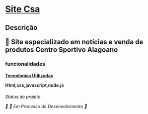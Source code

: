 <h1 align="left">
    <a href="Csa Notícias"> Site Csa</a>
</h1>
<h2 align="left"> Descrição
<p align="left">🚀 Site especializado em notícias e venda de produtos Centro Sportivo Alagoano </p>
	</h2>
<h3 align="left">
	<p align="left"> funcionalidades </p>
	</h3>
<h4 align="left">
	<a href="Tecnologias"> Tecnologias Utilizadas</a>
    <p align="left"> Html,css,javascript,node.js </p>
	</h4>
<h6 align="left"> 
	<a align="left> 
<h5 align="left"> Status do projeto
		<p>🚧 🚀 Em Processo de Desenvolvimento  🚧</p>
</h5>
